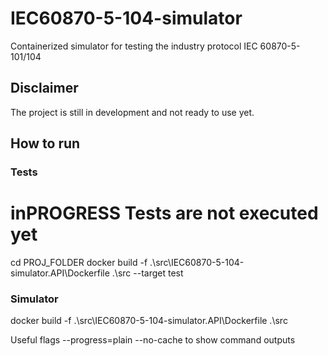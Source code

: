 # IEC60870-5-104-simulator
Containerized simulator for testing the industry protocol IEC 60870-5-101/104

## Disclaimer
The project is still in development and not ready to use yet.


## How to run

### Tests

# inPROGRESS Tests are not executed yet
cd PROJ_FOLDER
docker build -f .\src\IEC60870-5-104-simulator.API\Dockerfile .\src --target test

### Simulator 
docker build -f .\src\IEC60870-5-104-simulator.API\Dockerfile .\src

Useful flags
--progress=plain --no-cache  to show command outputs